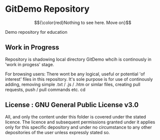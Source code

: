 # GitDemo Repository

$${\color{red}Nothing to see here. Move on}$$

Demo repository for education

## Work in Progress

Repository is shadowing local directory GitDemo whcih is continously in 'work in progess' stage. 

For browsing users: There wont be any logical, useful or potential 'of interest' files in this repository. It's sole purpose is for use of continously adding, removing simple .txt / .js / .htm or simlar files, creating pull requests, push / pull commands etc. cd 

## License : GNU General Public License v3.0

All, and only the content under this folder is covered under the stated licence. The licence and subsequent permissions granted under it applies only for this specific depository and under no circumstance to any other depositories of the user unless expressly stated so.
